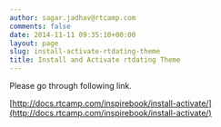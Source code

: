```yaml
---
author: sagar.jadhav@rtcamp.com
comments: false
date: 2014-11-11 09:35:10+00:00
layout: page
slug: install-activate-rtdating-theme
title: Install and Activate rtdating Theme
---
```


Please go through following link.

[http://docs.rtcamp.com/inspirebook/install-activate/](http://docs.rtcamp.com/inspirebook/install-activate/)


